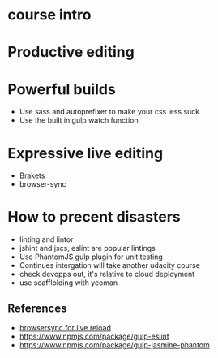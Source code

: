 # course intro

# Productive editing

# Powerful builds
+ Use sass and autoprefixer to make your css less suck
+ Use the built in gulp watch function

# Expressive live editing
+ Brakets
+ browser-sync


# How to precent disasters
+ linting and lintor
+ jshint and jscs, eslint are popular lintings
+ Use PhantomJS gulp plugin for unit testing
+ Continues intergation will take another udacity course
+ check devopps out, it's relative to cloud deployment
+ use scafflolding with yeoman


## References
+ [browsersync for live reload](https://www.browsersync.io/)
+ https://www.npmjs.com/package/gulp-eslint
+ https://www.npmjs.com/package/gulp-jasmine-phantom
